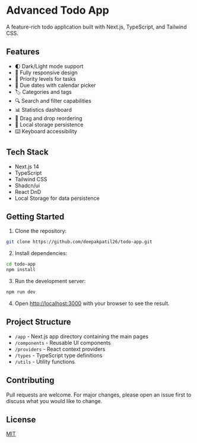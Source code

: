 # Advanced Todo App

A feature-rich todo application built with Next.js, TypeScript, and Tailwind CSS.

## Features

- 🌓 Dark/Light mode support
- 📱 Fully responsive design
- 🎯 Priority levels for tasks
- 📅 Due dates with calendar picker
- 🏷️ Categories and tags
- 🔍 Search and filter capabilities
- 📊 Statistics dashboard
- 🔄 Drag and drop reordering
- 💾 Local storage persistence
- ⌨️ Keyboard accessibility

## Tech Stack

- Next.js 14
- TypeScript
- Tailwind CSS
- Shadcn/ui
- React DnD
- Local Storage for data persistence

## Getting Started

1. Clone the repository:
```bash
git clone https://github.com/deepakpatil26/todo-app.git
```

2. Install dependencies:
```bash
cd todo-app
npm install
```

3. Run the development server:
```bash
npm run dev
```

4. Open [http://localhost:3000](http://localhost:3000) with your browser to see the result.

## Project Structure

- `/app` - Next.js app directory containing the main pages
- `/components` - Reusable UI components
- `/providers` - React context providers
- `/types` - TypeScript type definitions
- `/utils` - Utility functions

## Contributing

Pull requests are welcome. For major changes, please open an issue first to discuss what you would like to change.

## License

[MIT](https://choosealicense.com/licenses/mit/)